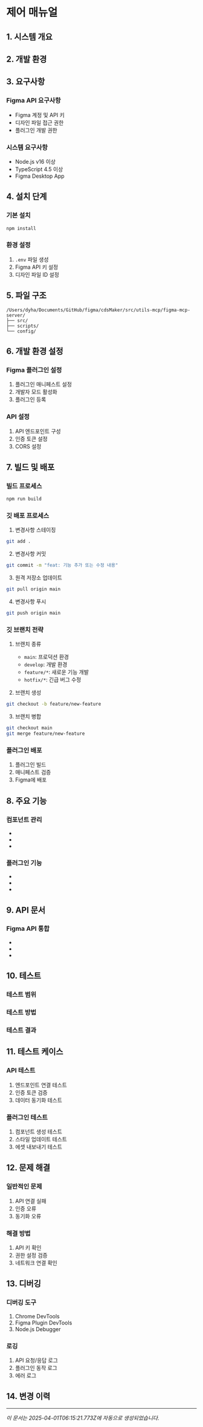 #  제어 매뉴얼

## 1. 시스템 개요



## 2. 개발 환경



## 3. 요구사항

### Figma API 요구사항

- Figma 계정 및 API 키
- 디자인 파일 접근 권한
- 플러그인 개발 권한

### 시스템 요구사항

- Node.js v16 이상
- TypeScript 4.5 이상
- Figma Desktop App

## 4. 설치 단계

### 기본 설치

```bash
npm install
```

### 환경 설정

1. `.env` 파일 생성
2. Figma API 키 설정
3. 디자인 파일 ID 설정

## 5. 파일 구조

```
/Users/dyha/Documents/GitHub/figma/cdsMaker/src/utils-mcp/figma-mcp-server/
├── src/
├── scripts/
└── config/
```

## 6. 개발 환경 설정

### Figma 플러그인 설정

1. 플러그인 매니페스트 설정
2. 개발자 모드 활성화
3. 플러그인 등록

### API 설정

1. API 엔드포인트 구성
2. 인증 토큰 설정
3. CORS 설정

## 7. 빌드 및 배포

### 빌드 프로세스

```bash
npm run build
```

### 깃 배포 프로세스

1. 변경사항 스테이징

```bash
git add .
```

2. 변경사항 커밋

```bash
git commit -m "feat: 기능 추가 또는 수정 내용"
```

3. 원격 저장소 업데이트

```bash
git pull origin main
```

4. 변경사항 푸시

```bash
git push origin main
```

### 깃 브랜치 전략

1. 브랜치 종류

   - `main`: 프로덕션 환경
   - `develop`: 개발 환경
   - `feature/*`: 새로운 기능 개발
   - `hotfix/*`: 긴급 버그 수정

2. 브랜치 생성

```bash
git checkout -b feature/new-feature
```

3. 브랜치 병합

```bash
git checkout main
git merge feature/new-feature
```

### 플러그인 배포

1. 플러그인 빌드
2. 매니페스트 검증
3. Figma에 배포

## 8. 주요 기능

### 컴포넌트 관리

- 
- 
- 

### 플러그인 기능

- 
- 
- 

## 9. API 문서

### Figma API 통합

- 
- 
- 

## 10. 테스트

### 테스트 범위


### 테스트 방법


### 테스트 결과


## 11. 테스트 케이스

### API 테스트

1. 엔드포인트 연결 테스트
2. 인증 토큰 검증
3. 데이터 동기화 테스트

### 플러그인 테스트

1. 컴포넌트 생성 테스트
2. 스타일 업데이트 테스트
3. 에셋 내보내기 테스트

## 12. 문제 해결

### 일반적인 문제

1. API 연결 실패
2. 인증 오류
3. 동기화 오류

### 해결 방법

1. API 키 확인
2. 권한 설정 검증
3. 네트워크 연결 확인

## 13. 디버깅

### 디버깅 도구

1. Chrome DevTools
2. Figma Plugin DevTools
3. Node.js Debugger

### 로깅

1. API 요청/응답 로그
2. 플러그인 동작 로그
3. 에러 로그

## 14. 변경 이력


---

_이 문서는 2025-04-01T06:15:21.773Z에 자동으로 생성되었습니다._
